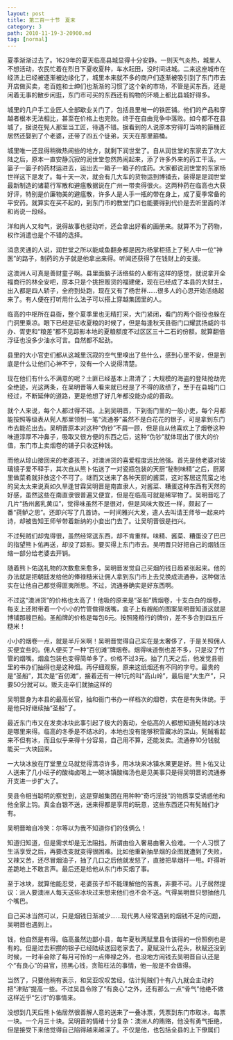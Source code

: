 ```yaml
---
layout: post
title: 第二百一十节　夏末
category: 3
path: 2010-11-19-3-20900.md
tag: [normal]
---
```


夏季渐渐过去了。1629年的夏天临高县城显得十分安静。一则天气炎热，城里人不想活动，农民忙着在烈日下夏收夏种，车水耘田，没时间进城。二来这座城市在经济上已经被逐渐被边缘化了，城里本来就不多的商户们逐渐被吸引到了东门市去开店做买卖，老百姓和士绅们也渐渐的习惯了这个新的市场，不管是买东西，还是闲着无事的散步闲逛，东门市可买的东西还有购物的环境上都比县城好得多。

城里的几户手工业匠人全部歇业关门了，包括县里唯一的铁匠铺。他们的产品和穿越者根本无法相比，甚至在价格上也完败。终于在自由竞争中落败。如今都不在县城了，据说在髡人那里当工匠，待遇不错。据看到的人说原本穷得叮当响的箍桶匠居然还娶到了个老婆，还带了四五个徒弟，天天在那里箍桶。

城里唯一还显得稍微热闹些的地方，就剩下润世堂了。自从润世堂的东家去了次大陆之后，原本一直安静沉寂的润世堂忽然热闹起来，添了许多外来的药工干活。一篓子一篓子的药材运进去，运出去一箱子一箱子的成药。大家都说润世堂的东家杨世祥这下是发了。每十天一次，就会有几大车的货物运到博铺去，装得是是润世堂最新制造的诸葛行军散和避瘟散据说在广州一带卖得很火。这两种药在临高也大获好评，特别是价廉物美的避瘟散，许多人是人手一瓶的带在身上，成了夏季常备的平安药。就算实在买不起的，到东门市的教堂门口也能要得到代价是去听里面的洋和尚说一段经。

洋和尚人又和气，说得故事也挺动听，还会拿出好看的画册来。就算不为了药物，权作消遣也是个不错的选择。

消息灵通的人说，润世堂之所以能咸鱼翻身都是因为杨掌柜搭上了髡人中一位“神医”的路子，制药的方子就是他拿出来得。听闻还获得了在钱财上的支援。

这澳洲人可真是善财童子啊。县里面脑子活络些的人都有这样的感觉，就说拿开全福商行的林全安吧，原本只是个挑担贩货的福建佬，现在已经成了本县的大财主，出入都是四人轿子，全府到处跑，现在又有了杨世祥……很多人的心思开始活络起来了。有人便在打听用什么法子可以搭上穿越集团里的人。

临高的中枢所在县衙，整个夏季里也无精打采，大门紧闭，看门的两个衙役也躲在门洞里乘凉。眼下已经是征收夏粮的时候了，但是每逢秋天县衙门口耀武扬威的书办、胥吏和“粮差”都不见踪影本地的夏粮额度不过区区三十二石的份额。就算翻倍浮征也没多少油水可言。自然都不起劲。

县里的大小官吏们都从这城里沉寂的空气里嗅出了些什么，感到心里不安，但是到底是什么让他们心神不宁，没有一个人说得清楚。

现在他们有什么不满意的呢？土匪已经基本上肃清了；大规模的海盗的登陆抢劫完全绝迹，光这两条，在吴明晋等人看来就已经是了不得的政绩了，至于在县城门口经过，不断延伸的道路，更是他想了好几年都没能办成的善政。

就个人来说，每个人都过得不错。上到吴明晋，下到衙门里的一般小吏，每个月都能按照等级表从髡人那里领到一笔“流通券”虽然不是白花花的银子，可是拿到东门市去能花出去。吴明晋原本对这种“伪钞”不屑一顾，但是自从他喜欢上了烟卷这种味道淳厚不冲鼻子，吸取又很方便的东西之后，这种“伪钞”就体现出了很大的价值，东门市上卖烟卷的铺子只收这种钱。

而他从琼山接回来的老婆孩子，对澳洲货的喜爱程度远比他强。首先是他老婆对玻璃镜子爱不释手，其次自从熊卜佑送了一对瓷瓶包装的天厨“秘制味精”之后，厨房里做菜肴就非放这个不可了。继而又送来了各种天厨的酱菜，这对客居这荒蛮之地的吴太太来说真如久旱逢甘霖吴明晋是南直隶人，对酱菜、糟蛋这种东西有天然的好感，虽然这些在南直隶很普遍又便宜，但是在临高可就是稀罕物了。吴明晋吃了几片“扬州酱乳黄瓜”，觉得味虽然不是很对，但是风味大致还一样，颇起了一番“莼鲈之思”。还即兴写了几首诗。一时间雅兴大发，遣人去叫请王师爷一起来吟诗，却被告知王师爷带着新纳的小妾出门去了。让吴明晋很是扫兴。

不过髡贼们却鬼得很，虽然经常送东西，却不肯重样。味精、酱菜、糟蛋没了巴巴的指望熊卜佑再送，却没了踪影。要买得上东门市去。吴明晋只好把自己的烟钱压缩一部分给老婆去开销。

随着熊卜佑送礼物的次数愈来愈多，吴明晋发觉自己买烟的钱日趋紧张起来。他的办法就是把朝廷发给他的俸禄糙米让佣人拿到东门市上去兑换成流通券，这种做法实在让他自己都觉得匪夷所思。不过，流通券确实是好东西啊。

不过这“澳洲货”的价格也太高了！他吸的原来是“圣船”牌烟卷，十支白白的烟卷，每支上还附带着一个小小的竹管做得烟嘴，盒子上有艘船的图案吴明晋知道这就是博铺那艘巨船。圣船牌的价格是每包6元。按照隆粮行的牌价，差不多合到四五斤糙米！

小小的烟卷一点，就是半斤米啊！吴明晋觉得自己实在是太奢侈了，于是关照佣人买便宜些的。佣人便买了一种“百仞滩”牌烟卷。烟得味道倒也差不多，只是没了竹管的烟嘴。烟盒包装也变得简单多了。价格不过3元。抽了几天之后，他发觉县衙里的书办们抽得也是这种烟。再仔细观察，原来这纸烟还有不同的字号。最贵的是“圣船”，其次是“百仞滩”，接着还有一种1元的叫“高山岭”，最后是“大生产”，只要50分就可以。贩夫走卒们就抽这样的

吴明晋身为本县的最高长官，抽和衙门书办一样档次的烟卷，实在是有失体统。于是他只好继续抽“圣船”了。

最近东门市又在发卖冰块此事引起了极大的轰动，全临高的人都想知道髡贼的冰块是哪里来得。临高的冬季是不结冰的，本地也没有能够积雪藏冰的深山。髡贼看起来不但有冰，而且似乎来得十分容易，自己用不算，还能发卖。流通券10分钱就能买一大块回来。

一大块冰放在厅堂里立马就觉得清凉许多，用冰块来冰镇水果更是好。熊卜佑又让人送来了几小坛子的酸梅卤喝上一碗冰镇酸梅汤也是见美事只是得吴明晋的流通券开支进一步扩大了。

吴县令相当聪明的察觉到，这是穿越集团在用种种“奇巧淫技”的物质享受诱惑他和他全家上钩。真金白银不送，送来得都是享用的玩意，这些东西还只有髡贼们才有。

吴明晋暗自冷笑：尔等以为我不知道你们的伎俩么！

知道归知道，但是需求却是无法阻挡。所谓由俭入奢易由奢入俭难。一个人习惯了生活享受之后，再要改变就变得很困难。比如他重新抽旱烟的企图就遭到了失败，又辣又苦，还尽冒烟油子，抽了几口之后他就发怒了，直接把旱烟杆一甩。吓得听差跪地上不敢言声。最后还是给他从东门市买烟了事。

至于冰块，就算他能忍受，老婆孩子却不能理解他的苦衷，非要不可。儿子居然提议：派人要澳洲人每天送些冰块过来想来他们也不会不送。气得吴明晋只想抽他几个嘴巴。

自己买冰当然可以，只是烟钱日渐减少……现代男人经常遇到的烟钱不足的问题，吴明晋也遇到上。

钱，他自然是有得。临高虽然边鄙小县，每年夏秋两赋里县令该得的一份照例也是有的。但是过去积攒的银子已经陆续送回老家去了。夏赋没什么花头，秋赋还没到时候，一时半会除了每月可怜的一点俸禄之外，也没地方闹钱去吴明晋自认还是个“有良心”的县官，捞黑心钱，贪赃枉法的事情，他一般是不会做得。

当然了，只要他稍有表示，和吴亚叹叹苦经，估计髡贼们十有八九就会主动的把“津贴”提高一些。不过吴县令除了“有良心”之外，还有那么一点“骨气”他绝不做这样近乎“乞讨”的事情来。

没想到几天后熊卜佑居然很善解人意的送来了一叠冰票，凭票到东门市取冰，每票一块。一个月三十块。吴明晋的情绪十分复杂：澳洲人的贿赂，他没有勇气拒绝，但是接受下来他觉得自己陷得越来越深了。不仅是他，也包括全县的上下僚属们